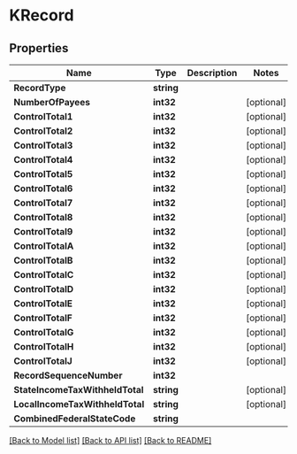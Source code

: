 # KRecord

## Properties

Name | Type | Description | Notes
------------ | ------------- | ------------- | -------------
**RecordType** | **string** |  | 
**NumberOfPayees** | **int32** |  | [optional] 
**ControlTotal1** | **int32** |  | [optional] 
**ControlTotal2** | **int32** |  | [optional] 
**ControlTotal3** | **int32** |  | [optional] 
**ControlTotal4** | **int32** |  | [optional] 
**ControlTotal5** | **int32** |  | [optional] 
**ControlTotal6** | **int32** |  | [optional] 
**ControlTotal7** | **int32** |  | [optional] 
**ControlTotal8** | **int32** |  | [optional] 
**ControlTotal9** | **int32** |  | [optional] 
**ControlTotalA** | **int32** |  | [optional] 
**ControlTotalB** | **int32** |  | [optional] 
**ControlTotalC** | **int32** |  | [optional] 
**ControlTotalD** | **int32** |  | [optional] 
**ControlTotalE** | **int32** |  | [optional] 
**ControlTotalF** | **int32** |  | [optional] 
**ControlTotalG** | **int32** |  | [optional] 
**ControlTotalH** | **int32** |  | [optional] 
**ControlTotalJ** | **int32** |  | [optional] 
**RecordSequenceNumber** | **int32** |  | 
**StateIncomeTaxWithheldTotal** | **string** |  | [optional] 
**LocalIncomeTaxWithheldTotal** | **string** |  | [optional] 
**CombinedFederalStateCode** | **string** |  | 

[[Back to Model list]](../README.md#documentation-for-models) [[Back to API list]](../README.md#documentation-for-api-endpoints) [[Back to README]](../README.md)


